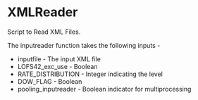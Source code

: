 # XMLReader
Script to Read XML Files.


The inputreader function takes the following inputs - 
- inputfile - The input XML file
- LOFS42_exc_use - Boolean
- RATE_DISTRIBUTION - Integer indicating the level
- DOW_FLAG - Boolean
- pooling_inputreader - Boolean indicator for multiprocessing
